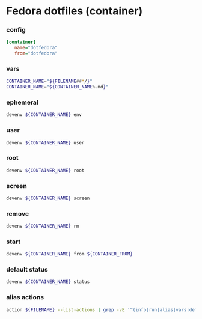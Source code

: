 # Fedora dotfiles (container)

### config
```ini
[container]
   name="dotfedora"
   from="dotfedora"
```

### vars
```sh
CONTAINER_NAME="${FILENAME##*/}"
CONTAINER_NAME="${CONTAINER_NAME%.md}"
```

### ephemeral
```sh evaluate
devenv ${CONTAINER_NAME} env
```

### user
```sh evaluate
devenv ${CONTAINER_NAME} user
```

### root
```sh evaluate
devenv ${CONTAINER_NAME} root
```

### screen
```sh evaluate
devenv ${CONTAINER_NAME} screen
```

### remove
```sh
devenv ${CONTAINER_NAME} rm
```

### start
```sh
devenv ${CONTAINER_NAME} from ${CONTAINER_FROM}
```

### default status
```sh
devenv ${CONTAINER_NAME} status
```

### alias actions
```sh
action ${FILENAME} --list-actions | grep -vE '^(info|run|alias|vars|default|shared)$'
```

